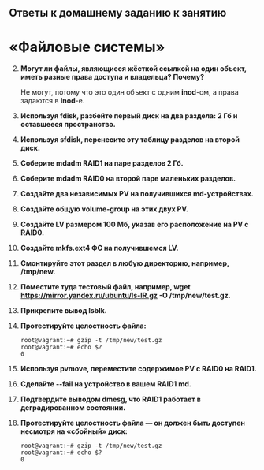 

## Ответы к домашнему заданию к занятию
# «Файловые системы»

2. **Могут ли файлы, являющиеся жёсткой ссылкой на один объект, иметь разные права доступа и владельца? Почему?**

    Не могут, потому что это один объект с одним **inod**-ом, а права задаются в **inod**-е.

4. **Используя fdisk, разбейте первый диск на два раздела: 2 Гб и оставшееся пространство.**

5. **Используя sfdisk, перенесите эту таблицу разделов на второй диск.**

6. **Соберите mdadm RAID1 на паре разделов 2 Гб.**

7. **Соберите mdadm RAID0 на второй паре маленьких разделов.**

8. **Создайте два независимых PV на получившихся md-устройствах.**

9. **Создайте общую volume-group на этих двух PV.**

10. **Создайте LV размером 100 Мб, указав его расположение на PV с RAID0.**

11. **Создайте mkfs.ext4 ФС на получившемся LV.**

12. **Смонтируйте этот раздел в любую директорию, например, /tmp/new.**

13. **Поместите туда тестовый файл, например, wget https://mirror.yandex.ru/ubuntu/ls-lR.gz -O /tmp/new/test.gz.**

14. **Прикрепите вывод lsblk.**

15. **Протестируйте целостность файла:**
    ```
    root@vagrant:~# gzip -t /tmp/new/test.gz
    root@vagrant:~# echo $?
    0
    ```

16. **Используя pvmove, переместите содержимое PV с RAID0 на RAID1.**

17. **Сделайте --fail на устройство в вашем RAID1 md.**

18. **Подтвердите выводом dmesg, что RAID1 работает в деградированном состоянии.**

19. **Протестируйте целостность файла — он должен быть доступен несмотря на «сбойный» диск:**
    ```
    root@vagrant:~# gzip -t /tmp/new/test.gz
    root@vagrant:~# echo $?
    0
    ```
